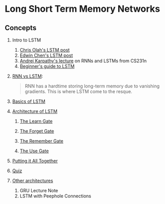 # Long Short Term Memory Networks

## Concepts

1. Intro to LSTM
	1. [Chris Olah's LSTM post](http://colah.github.io/posts/2015-08-Understanding-LSTMs/)
	1. [Edwin Chen's LSTM post](http://blog.echen.me/2017/05/30/exploring-lstms/)
	1. [Andrej Karpathy's lecture](https://www.youtube.com/watch?v=iX5V1WpxxkY) on RNNs and LSTMs from CS231n
	1. [Beginner's guide to LSTM](https://skymind.ai/wiki/lstm)

1. [RNN vs LSTM](Lessons/Lesson2.md): 
	> RNN has a hardtime storing long-term memory due to vanishing gradients. This is where LSTM come to the resque.

1. [Basics of LSTM](Lessons/Lesson3.md)

1. [Architecture of LSTM](Lessons/Lesson4.md)

	1. [The Learn Gate](Lessons/Lesson5.md)

	1. [The Forget Gate](Lessons/Lesson6.md)

	1. [The Remember Gate](Lessons/Lesson7.md)

	1. [The Use Gate](Lessons/Lesson8.md)

1. [Putting it All Together](Lessons/Lesson9.md)

1. [Quiz](Lessons/Lesson10.md)

1. [Other architectures](Lessons/Lesson11.md)
	1. GRU Lecture Note
	1. LSTM with Peephole Connections




